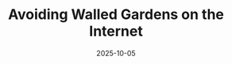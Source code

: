 ---
title: "Avoiding Walled Gardens on the Internet"
date: 2025-10-05
externalLink: https://blog.codinghorror.com/avoiding-walled-gardens-on-the-internet/
---